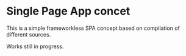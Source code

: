 # Single Page App concet

This is a simple frameworkless SPA concept based on compilation of different sources.

Works still in progress.
